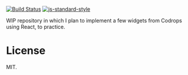 [![Build Status](https://travis-ci.org/tvararu/react-drops.svg?branch=master)](https://travis-ci.org/tvararu/react-drops) [![js-standard-style](https://img.shields.io/badge/code%20style-standard-brightgreen.svg)](http://standardjs.com/)

WIP repository in which I plan to implement a few widgets from Codrops using React, to practice.

License
===

MIT.
